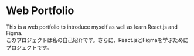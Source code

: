 # Web Portfolio

This is a web portfolio to introduce myself as well as learn React.js and Figma. <br />
このプロジェクトは私の自己紹介です。さらに、React.jsとFigmaを学ぶためにプロジェクトです。
